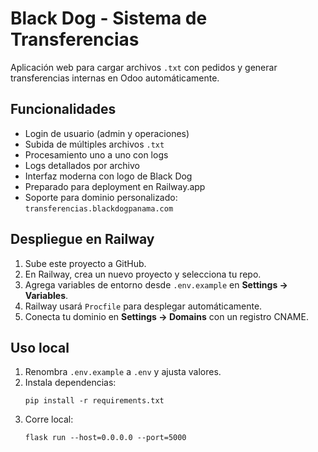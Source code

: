 # Black Dog - Sistema de Transferencias

Aplicación web para cargar archivos `.txt` con pedidos y generar transferencias internas en Odoo automáticamente.

## Funcionalidades
- Login de usuario (admin y operaciones)
- Subida de múltiples archivos `.txt`
- Procesamiento uno a uno con logs
- Logs detallados por archivo
- Interfaz moderna con logo de Black Dog
- Preparado para deployment en Railway.app
- Soporte para dominio personalizado: `transferencias.blackdogpanama.com`

## Despliegue en Railway
1. Sube este proyecto a GitHub.
2. En Railway, crea un nuevo proyecto y selecciona tu repo.
3. Agrega variables de entorno desde `.env.example` en **Settings → Variables**.
4. Railway usará `Procfile` para desplegar automáticamente.
5. Conecta tu dominio en **Settings → Domains** con un registro CNAME.

## Uso local
1. Renombra `.env.example` a `.env` y ajusta valores.
2. Instala dependencias:
   ```
   pip install -r requirements.txt
   ```
3. Corre local:
   ```
   flask run --host=0.0.0.0 --port=5000
   ```
